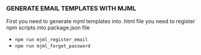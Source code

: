 
### GENERATE EMAIL TEMPLATES WITH MJML 
First you need to generate mjml templates into .html file you need to register npm scripts into package.json file
- ``` npm run mjml_register_email ```
- ``` npm run mjml_forget_password ```